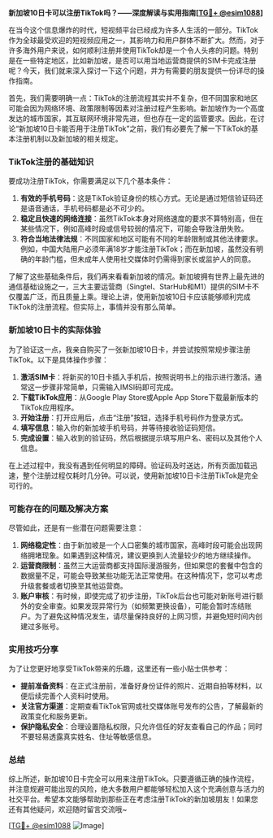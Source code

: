 **新加坡10日卡可以注册TikTok吗？——深度解读与实用指南[[TG💪+ @esim1088](https://t.me/s/esim1088)]**

在当今这个信息爆炸的时代，短视频平台已经成为许多人生活的一部分。TikTok作为全球最受欢迎的短视频应用之一，其影响力和用户群体不断扩大。然而，对于许多海外用户来说，如何顺利注册并使用TikTok却是一个令人头疼的问题。特别是在一些特定地区，比如新加坡，是否可以用当地运营商提供的SIM卡完成注册呢？今天，我们就来深入探讨一下这个问题，并为有需要的朋友提供一份详尽的操作指南。

首先，我们需要明确一点：TikTok的注册流程其实并不复杂，但不同国家和地区可能会因为网络环境、政策限制等因素对注册过程产生影响。新加坡作为一个高度发达的城市国家，其互联网环境非常先进，但也存在一定的监管要求。因此，在讨论“新加坡10日卡能否用于注册TikTok”之前，我们有必要先了解一下TikTok的基本注册机制以及新加坡的相关规定。

### TikTok注册的基础知识

要成功注册TikTok，你需要满足以下几个基本条件：
1. **有效的手机号码**：这是TikTok验证身份的核心方式。无论是通过短信验证码还是语音通话，手机号码都是必不可少的。
2. **稳定且快速的网络连接**：虽然TikTok本身对网络速度的要求不算特别高，但在某些情况下，例如高峰时段或信号较弱的情况下，可能会导致注册失败。
3. **符合当地法律法规**：不同国家和地区可能有不同的年龄限制或其他法律要求。例如，中国大陆用户必须年满18岁才能注册TikTok；而在新加坡，虽然没有明确的年龄门槛，但未成年人使用社交媒体时仍需得到家长或监护人的同意。

了解了这些基础条件后，我们再来看看新加坡的情况。新加坡拥有世界上最先进的通信基础设施之一，三大主要运营商（Singtel、StarHub和M1）提供的SIM卡不仅覆盖广泛，而且质量上乘。理论上讲，使用新加坡10日卡应该能够顺利完成TikTok的注册流程。但实际上，事情并没有那么简单。

### 新加坡10日卡的实际体验

为了验证这一点，我亲自购买了一张新加坡10日卡，并尝试按照常规步骤注册TikTok。以下是具体操作步骤：

1. **激活SIM卡**：将新买的10日卡插入手机后，按照说明书上的指示进行激活。通常这一步骤非常简单，只需输入IMSI码即可完成。
2. **下载TikTok应用**：从Google Play Store或Apple App Store下载最新版本的TikTok应用程序。
3. **开始注册**：打开应用后，点击“注册”按钮，选择手机号码作为登录方式。
4. **填写信息**：输入你的新加坡手机号码，并等待接收验证码短信。
5. **完成设置**：输入收到的验证码，然后根据提示填写用户名、密码以及其他个人信息。

在上述过程中，我没有遇到任何明显的障碍。验证码及时送达，所有页面加载迅速，整个注册过程仅耗时几分钟。可以说，使用新加坡10日卡注册TikTok是完全可行的。

### 可能存在的问题及解决方案

尽管如此，还是有一些潜在问题需要注意：

1. **网络稳定性**：由于新加坡是一个人口密集的城市国家，高峰时段可能会出现网络拥堵现象。如果遇到这种情况，建议更换到人流量较少的地方继续操作。
2. **运营商限制**：虽然三大运营商都支持国际漫游服务，但如果您的套餐中包含的数据量不足，可能会导致某些功能无法正常使用。在这种情况下，您可以考虑升级套餐或者切换至其他运营商。
3. **账户审核**：有时候，即使完成了初步注册，TikTok后台也可能对新账号进行额外的安全审查。如果发现异常行为（如频繁更换设备），可能会暂时冻结账户。为了避免这种情况发生，请尽量保持良好的上网习惯，并避免短时间内创建过多账号。

### 实用技巧分享

为了让您更好地享受TikTok带来的乐趣，这里还有一些小贴士供参考：

- **提前准备资料**：在正式注册前，准备好身份证件的照片、近期自拍等材料，以便后续完善个人资料时使用。
- **关注官方渠道**：定期查看TikTok官网或社交媒体账号发布的公告，了解最新的政策变化和服务更新。
- **保护隐私安全**：合理设置隐私权限，只允许信任的好友查看自己的作品；同时不要轻易透露真实姓名、住址等敏感信息。

### 总结

综上所述，新加坡10日卡完全可以用来注册TikTok。只要遵循正确的操作流程，并注意规避可能出现的风险，绝大多数用户都能够轻松加入这个充满创意与活力的社交平台。希望本文能够帮助到那些正在考虑注册TikTok的新加坡朋友！如果您还有其他疑问，欢迎随时留言交流哦~ 

[[TG💪+ @esim1088](https://t.me/s/esim1088) ![Image](https://i.postimg.cc/4NQfJmqS/Snipaste-2025-05-13-00-14-12.png)]